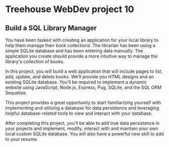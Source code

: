 # Treehouse WebDev project 10
## Build a SQL Library Manager

You have been tasked with creating an application for your local library to help them manage their book collections. The librarian has been using a simple SQLite database and has been entering data manually. The application you create should provide a more intuitive way to manage the library's collection of books.

In this project, you will build a web application that will include pages to list, add, update, and delete books. We'll provide you HTML designs and an existing SQLite database. You'll be required to implement a dynamic website using JavaScript, Node.js, Express, Pug, SQLite, and the SQL ORM Sequelize.

This project provides a great opportunity to start familiarizing yourself with implementing and utilizing a database for data persistence and leveraging helpful database-related tools to view and interact with your database.

After completing this project, you'll be able to add true data persistence in your projects and implement, modify, interact with and maintain your own local custom SQLite database. You will also have a powerful new skill to add to your resume.
